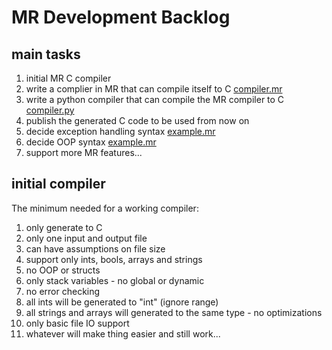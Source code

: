 # MR Development Backlog

## main tasks

1. initial MR C compiler
  1. write a complier in MR that can compile itself to C [compiler.mr](compiler.mr)
  1. write a python compiler that can compile the MR compiler to C [compiler.py](compiler.py)
  1. publish the generated C code to be used from now on
1. decide exception handling syntax [example.mr](example.mr)
1. decide OOP syntax [example.mr](example.mr)
1. support more MR features...

## initial compiler

The minimum needed for a working compiler:

1. only generate to C
1. only one input and output file
1. can have assumptions on file size
1. support only ints, bools, arrays and strings
1. no OOP or structs
1. only stack variables - no global or dynamic
1. no error checking
1. all ints will be generated to "int" (ignore range)
1. all strings and arrays will generated to the same type - no optimizations
1. only basic file IO support
1. whatever will make thing easier and still work...
